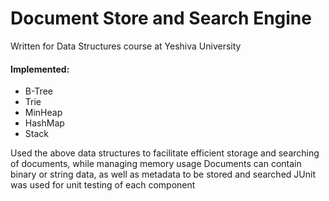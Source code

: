 # Document Store and Search Engine
Written for Data Structures course at Yeshiva University
#### Implemented:
- B-Tree
- Trie
- MinHeap
- HashMap
- Stack

Used the above data structures to facilitate efficient storage and searching of documents, while managing memory usage
Documents can contain binary or string data, as well as metadata to be stored and searched
JUnit was used for unit testing of each component
 
